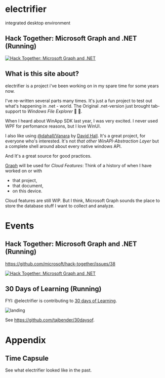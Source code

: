 # electrifier
integrated desktop environment

## Hack Together: Microsoft Graph and .NET (Running)
[![Hack Together: Microsoft Graph and .NET](https://img.shields.io/badge/Microsoft%20-Hack--Together-orange?style=for-the-badge&logo=microsoft)](https://github.com/microsoft/hack-together)

## What is this site about?
electrifier is a project i've been working on in my spare time for some years now.

I've re-written several parts many times. It's just a fun project to test out what's happening in .net - world. The Original .net-version just brought tab-support to _Windows File Explorer_ 🙌 🎉.
 
When I heard about WinApp SDK last year, I was very excited. I never used WPF for perfomance reasons, but I love WinUI.

I also like using [@dahall/Vanara](https://github.com/dahall/Vanara) by [David Hall](https://github.com/dahall). It's a great project, for everyone who's interested. It's not _that other WinAPI-Abstraction Layer_ but a complete shell around about every native windows API.
 
And It's a great source for good practices.

[Graph](https://developer.microsoft.com/de-de/graph/) will be used for _Cloud Features_: Think of a history of when I have worked on or with
* that project,
* that document,
* on this device.
 
Cloud features are still WIP. But I think, Microsoft Graph sounds the place to store the database stuff I want to collect and analyze.

# Events

## Hack Together: Microsoft Graph and .NET (Running)

https://github.com/microsoft/hack-together/issues/38

[![Hack Together: Microsoft Graph and .NET](https://img.shields.io/badge/Microsoft%20-Hack--Together-orange?style=for-the-badge&logo=microsoft)](https://github.com/microsoft/hack-together)

## 30 Days of Learning (Running)

FYI: @electrifier is contributing to [30 days of Learning](https://github.com/tajbender/30daysof).

![landing](https://user-images.githubusercontent.com/10961499/222470044-30215bee-064b-4d05-80db-2698363a347f.png)

See https://github.com/tajbender/30daysof.

# Appendix

## Time Capsule

See what electrifier looked like in the past.
